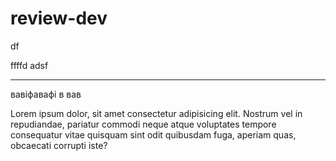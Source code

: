 # review-dev
df

ffffd 
 adsf 
 --  -
 
 вавіфавафі в 
 вав
 
Lorem ipsum dolor, sit amet consectetur adipisicing elit.
Nostrum vel in repudiandae, pariatur commodi neque atque voluptates 
tempore consequatur vitae quisquam sint odit
quibusdam fuga, aperiam quas, obcaecati corrupti iste?
